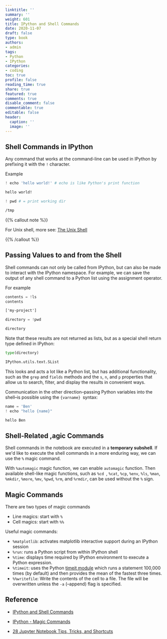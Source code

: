 ```yaml
---
linktitle: ''
summary: ''
weight: 601
title: IPython and Shell Commands
date: 2020-11-07
draft: false
type: book
authors:
- admin
tags:
- Python
- IPython
categories:
- coding
toc: true
profile: false
reading_time: true
share: true
featured: true
comments: true
disable_comment: false
commentable: true
editable: false
header:
  caption: ''
  image: ''
---
```


## Shell Commands in IPython

Any command that works at the command-line can be used in IPython by prefixing it with the `!` character.

Example

```python
! echo 'hello world!' # echo is like Python's print function
```

```txt
hello world!
```

```python
! pwd # = print working dir
```

```txt
/tmp
```

{{% callout note %}} 

For Unix shell, more see: [The Unix Shell](http://swcarpentry.github.io/shell-novice/)

{{% /callout %}}

## Passing Values to and from the Shell

Shell commands can not only be called from IPython, but can also be made to interact with the IPython namespace. For example, we can save the output of any shell command to a Python list using the assignment operator.

For example

```python
contents = !ls
contents
```

```txt
['my-project']
```

```python
directory = !pwd
```

```txt
directory
```

Note that these results are not returned as lists, but as a special shell return type defined in IPython:

```python
type(directory)
```

```txt
IPython.utils.text.SList
```

This looks and acts a lot like a Python list, but has additional functionality, such as the `grep` and `fields` methods and the `s`, `n`, and `p` properties that allow us to search, filter, and display the results in convenient ways.

Communication in the other direction–passing Python variables into the shell–is possible using the `{varname} `syntax:

```python
name = 'Ben'
! echo "hello {name}"
```

```txt
hello Ben
```

## Shell-Related ,agic Commands

Shell commands in the notebook are executed in a **temporary subshell**. If we'd like to execute the shell commands in a more enduring way, we can use the `%` magic command.

With `%automagic` magic function, we can enable `automagic` function. Then available shell-like magic functions, such as `%cd `, `%cat`, `%cp`, `%env`, `%ls`, `%man`, `%mkdir`, `%more`, `%mv`, `%pwd`, `%rm`, and `%rmdir`, can be used without the `%` sign.

## Magic Commands

There are two types of magic commands

- Line magics: start with `%`
- Cell magics: start with `%%`

Useful magic commands:

- `%matplotlib`: activates matplotlib interactive support during an IPython session
- `%run`: runs a Python script from within IPython shell
- `%time`: displays time required by IPython environment to execute a Python expression.
- `%timeit`: uses the Python [timeit module](https://docs.python.org/3.5/library/timeit.html) which runs a statement 100,000 times (by default) and then provides the mean of the fastest three times.
- `%%writefile`: Write the contents of the cell to a file. The file will be overwritten unless the `-a` (–append) flag is specified.

## Reference

- [IPython and Shell Commands](https://jakevdp.github.io/PythonDataScienceHandbook/01.05-ipython-and-shell-commands.html)

- [IPython - Magic Commands](https://www.tutorialspoint.com/jupyter/ipython_magic_commands.htm)

- [28 Jupyter Notebook Tips, Tricks, and Shortcuts](https://www.dataquest.io/blog/jupyter-notebook-tips-tricks-shortcuts/)